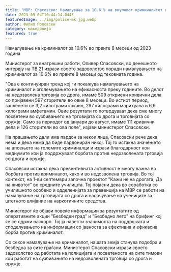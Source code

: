 ```yaml
---
title: 'МВР: Спасовски: Намалување за 10.6 % на вкупниот криминалитет во првите 8 месеци од годинава - 04 СЕПТЕМВРИ 2023'
date: 2023-09-04T10:44:14.044Z
featuredImage: ../img/police-mk.jpg.webp
author: Филип Поповски
category: македонија
featured: true
---
```

Намалување на криминалот за 10.6% во првите 8 месеци од 2023 година

Министерот за внатрешни работи, Оливер Спасовски, во денешното интервју на ТВ 21 изрази своето задоволство поради намалувањето на криминалот за 10.6% во првите 8 месеци од тековната година.

"Ова е континуиран тренд кој ги покажува намалувањето на криминалот и зголемувањето на ефикасноста преку годините. Во делот на недозволена трговија со дрога, имаме 509 откриени кривични дела со пријавени 597 сторители во овие 8 месеци. Во истиот период, запленети се 3,2 килограми кокаин, 297 килограми марихуана и 6,9 килограми амфетамин. Овие резултати го потврдуваат дека сме многу посветени во сузбивањето на трговијата со дрога и трговијата со оружје. Само за периодот од јануари до август, имаме 111 кривични дела и 126 сторители во ова поле", изјави министерот Спасовски.

На прашањето дали има пардон за некои лица, Спасовски рече дека нема и дека нема да биде пардониран никој. Тој го истакна значењето на апсењето на големите криминалци и изрази благодарност кон медиумите кои ја поддржуваат борбата против недозволената трговија со дрога и оружје.

Спасовски истакна дека превентивната активност е многу важна во борбата против криминалот, како и во недозволена трговија. Во тој контекст, на 1-ви септември започна проектот "Кажи не на дрогата, Да на животот" во средните училишта. Тој појасни дека во соработка со училишното особено и одделенијата за превенција на МВР се работи на намалување на трговијата со дрога и насочување на учениците за штетното влијание на наркотичните средства.

Министерот ќе објави повеќе информации за резултатите од оперативните акции "Безбеден град" и "Безбедно лето" на брифинг кој ќе се одржи наскоро. Тој ја навести значимоста на поддршката и споделувањето на информации со јавноста за ефективна и ефикасна борба против криминалот.

Со секое намалување на криминалот, нашата земја станува подобра и безбедна за сите граѓани. Министерот Спасовски изрази своето задоволство од работата на полицијата и посветеноста на сите тимови кои работат на сузбивањето на недозволената трговија со дрога и оружје.
